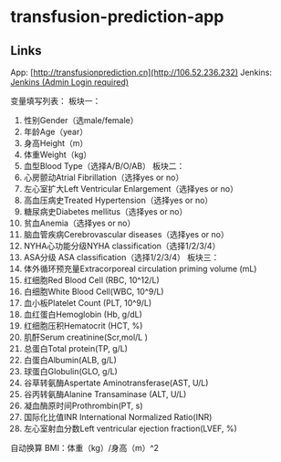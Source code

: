 # transfusion-prediction-app

## Links  
App: [http://transfusionprediction.cn](http://106.52.236.232)
Jenkins: [Jenkins (Admin Login required)](http://106.52.236.232:8080)

变量填写列表：
板块一：
1. 性别Gender（选male/female）
2. 年龄Age（year）
3. 身高Height（m）
4. 体重Weight（kg）
5. 血型Blood Type（选择A/B/O/AB）
板块二：
1. 心房颤动Atrial Fibrillation（选择yes or no）
2. 左心室扩大Left Ventricular Enlargement（选择yes or no）
3. 高血压病史Treated Hypertension（选择yes or no）
4. 糖尿病史Diabetes mellitus（选择yes or no）
5. 贫血Anemia（选择yes or no）
6. 脑血管疾病Cerebrovascular diseases（选择yes or no）
7. NYHA心功能分级NYHA classification（选择1/2/3/4）
8. ASA分级 ASA classification（选择1/2/3/4）
板块三：
1. 体外循环预充量Extracorporeal circulation priming volume (mL)
2. 红细胞Red Blood Cell (RBC, 10^12/L)
3. 白细胞White Blood Cell(WBC, 10^9/L)
4. 血小板Platelet Count (PLT, 10^9/L)
5. 血红蛋白Hemoglobin (Hb, g/dL)
6. 红细胞压积Hematocrit (HCT, %)
7. 肌酐Serum creatinine(Scr,mol/L )
8. 总蛋白Total protein(TP, g/L)
9. 白蛋白Albumin(ALB, g/L)
10. 球蛋白Globulin(GLO, g/L)
11. 谷草转氨酶Aspertate Aminotransferase(AST, U/L)
12. 谷丙转氨酶Alanine Transaminase (ALT, U/L)
13. 凝血酶原时间Prothrombin(PT, s)
14. 国际化比值INR International Normalized Ratio(INR)
15. 左心室射血分数Left ventricular ejection fraction(LVEF, %)


自动换算
BMI：体重（kg）/身高（m）^2

